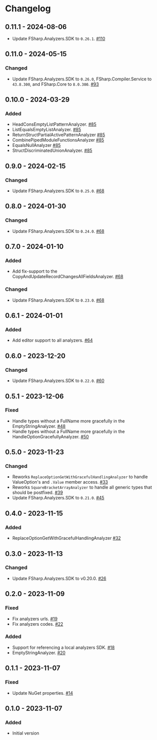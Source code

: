 # Changelog

## 0.11.1 - 2024-08-06

* Update FSharp.Analyzers.SDK to `0.26.1`. [#110](https://github.com/ionide/ionide-analyzers/pull/110)

## 0.11.0 - 2024-05-15

### Changed

* Update FSharp.Analyzers.SDK to `0.26.0`, FSharp.Compiler.Service to `43.8.300`, and FSharp.Core to `8.0.300`. [#93](https://github.com/ionide/ionide-analyzers/pull/93)

## 0.10.0 - 2024-03-29

### Added
* HeadConsEmptyListPatternAnalyzer. [#85](https://github.com/ionide/ionide-analyzers/pull/85)
* ListEqualsEmptyListAnalyzer. [#85](https://github.com/ionide/ionide-analyzers/pull/85)
* ReturnStructPartialActivePatternAnalyzer [#85](https://github.com/ionide/ionide-analyzers/pull/85)
* CombinePipedModuleFunctionsAnalyzer [#85](https://github.com/ionide/ionide-analyzers/pull/85)
* EqualsNullAnalyzer [#85](https://github.com/ionide/ionide-analyzers/pull/85)
* StructDiscriminatedUnionAnalyzer. [#85](https://github.com/ionide/ionide-analyzers/pull/85)

## 0.9.0 - 2024-02-15

### Changed
* Update FSharp.Analyzers.SDK to `0.25.0`. [#68](https://github.com/ionide/ionide-analyzers/pull/75)

## 0.8.0 - 2024-01-30

### Changed
* Update FSharp.Analyzers.SDK to `0.24.0`. [#68](https://github.com/ionide/ionide-analyzers/pull/75)

## 0.7.0 - 2024-01-10

### Added
* Add fix-support to the CopyAndUpdateRecordChangesAllFieldsAnalyzer. [#68](https://github.com/ionide/ionide-analyzers/pull/68)

### Changed
* Update FSharp.Analyzers.SDK to `0.23.0`. [#68](https://github.com/ionide/ionide-analyzers/pull/68)

## 0.6.1 - 2024-01-01

### Added
* Add editor support to all analyzers. [#64](https://github.com/ionide/ionide-analyzers/pull/64)

## 0.6.0 - 2023-12-20

### Changed
* Update FSharp.Analyzers.SDK to `0.22.0`. [#60](https://github.com/ionide/ionide-analyzers/pull/60)

## 0.5.1 - 2023-12-06

### Fixed
* Handle types without a FullName more gracefully in the EmptyStringAnalyzer. [#48](https://github.com/ionide/ionide-analyzers/pull/48)
* Handle types without a FullName more gracefully in the HandleOptionGracefullyAnalyzer. [#50](https://github.com/ionide/ionide-analyzers/pull/50)

## 0.5.0 - 2023-11-23

### Changed
* Reworks `ReplaceOptionGetWithGracefulHandlingAnalyzer` to handle ValueOption's and `.Value` member access. [#33](https://github.com/ionide/ionide-analyzers/pull/33) 
* Reworks `SquareBracketArrayAnalyzer` to handle all generic types that should be postfixed. [#39](https://github.com/ionide/ionide-analyzers/pull/39)
* Update FSharp.Analyzers.SDK to `0.21.0`. [#45](https://github.com/ionide/ionide-analyzers/pull/45)

## 0.4.0 - 2023-11-15

### Added
* ReplaceOptionGetWithGracefulHandlingAnalyzer [#32](https://github.com/ionide/ionide-analyzers/pull/32)

## 0.3.0 - 2023-11-13

### Changed
* Update FSharp.Analyzers.SDK to v0.20.0. [#26](https://github.com/ionide/ionide-analyzers/pull/26)

## 0.2.0 - 2023-11-09

### Fixed
* Fix analyzers urls. [#19](https://github.com/ionide/ionide-analyzers/pull/19)
* Fix analyzers codes. [#22](https://github.com/ionide/ionide-analyzers/pull/22)

### Added
* Support for referencing a local analyzers SDK. [#18](https://github.com/ionide/ionide-analyzers/pull/18)
* EmptyStringAnalyzer. [#20](https://github.com/ionide/ionide-analyzers/pull/20)

## 0.1.1 - 2023-11-07

### Fixed
* Update NuGet properties. [#14](https://github.com/ionide/ionide-analyzers/pull/14)

## 0.1.0 - 2023-11-07

### Added
* Initial version